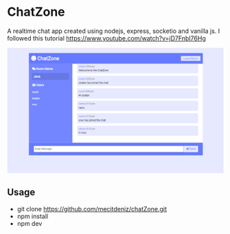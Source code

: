 # ChatZone
A realtime chat app created using nodejs, express, socketio and vanilla js. I followed this tutorial https://www.youtube.com/watch?v=jD7FnbI76Hg

![screenshot]

## Usage
* git clone https://github.com/mecitdeniz/chatZone.git
* npm install
* npm dev

[screenshot]: https://github.com/mecitdeniz/chatZone/blob/master/src/screen1.PNG
